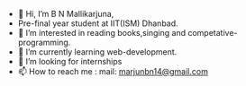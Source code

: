 - 👋 Hi, I’m B N Mallikarjuna,
-    Pre-final year student at IIT(ISM) Dhanbad.
- 👀 I’m interested in reading books,singing and competative-programming.
- 🌱 I’m currently learning web-development.
- 💞️ I’m looking for internships
- 📫 How to reach me : mail: marjunbn14@gmail.com
